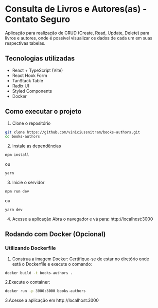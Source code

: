 # Consulta de Livros e Autores(as) - Contato Seguro
Aplicação para realização de CRUD (Create, Read, Update, Delete) para livros e autores, onde é possível visualizar os dados de cada um em suas respectivas tabelas.

## Tecnologias utilizadas
- React + TypeScript (Vite)
- React Hook Form
- TanStack Table
- Radix UI
- Styled Components
- Docker

## Como executar o projeto
1. Clone o repositório
```bash
git clone https://github.com/viniciussnitram/books-authors.git
cd books-authors
```
2. Instale as dependências
```bash
npm install
```
ou
```bash
yarn
```
3. Inicie o servidor
```bash
npm run dev
```
ou
```bash
yarn dev
```
4. Acesse a aplicação
Abra o navegador e vá para: http://localhost:3000

## Rodando com Docker (Opcional)
### Utilizando Dockerfile

1. Construa a imagem Docker: Certifique-se de estar no diretório onde está o Dockerfile e execute o comando:
```bash
docker build -t books-authors .
```
2.Execute o container:
```bash
docker run -p 3000:3000 books-authors
```
3.Acesse a aplicação em http://localhost:3000